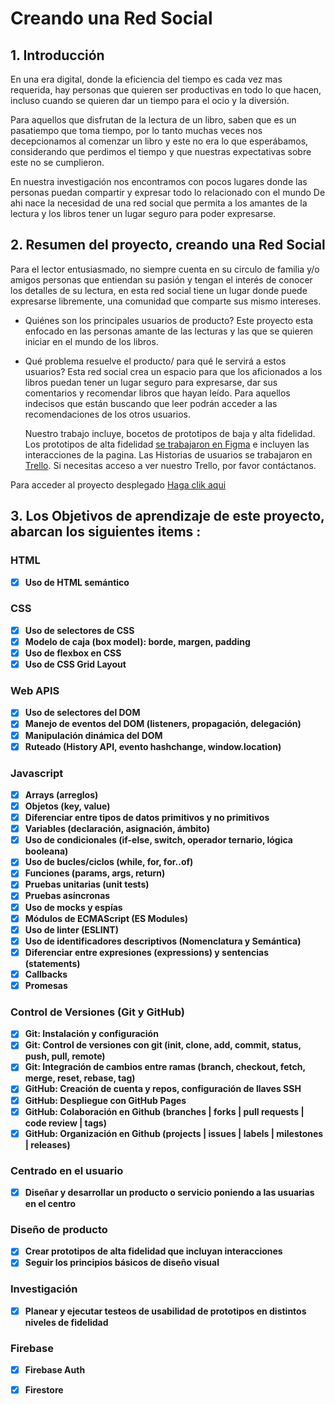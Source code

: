 # Creando una Red Social
## 1. Introducción 

En una era digital, donde la eficiencia del tiempo es cada vez mas requerida, hay personas que quieren ser productivas en todo lo que hacen, incluso cuando se quieren dar un tiempo para el ocio y la diversión. 

Para aquellos que disfrutan de la lectura de un libro, saben que es un pasatiempo que toma tiempo, 
por lo tanto muchas veces nos decepcionamos al comenzar un libro y este no era lo que esperábamos, considerando que perdimos el tiempo
y que nuestras expectativas sobre este no se cumplieron.

En nuestra investigación nos encontramos con pocos lugares donde las personas puedan compartir y expresar todo lo relacionado con el mundo De ahi nace la necesidad de una red social que permita a los amantes de la lectura y los libros tener un lugar seguro para poder expresarse.

## 2. Resumen del proyecto, creando una Red Social 

  Para  el lector entusiasmado, no siempre cuenta en su circulo de familia y/o amigos personas que 
  entiendan su pasión y tengan el interés de conocer los detalles de su lectura, 
  en esta red social tiene un lugar donde puede expresarse libremente, una comunidad que comparte 
  sus mismo intereses. 
 
* Quiénes son los principales usuarios de producto? 
  Este proyecto esta enfocado en las personas amante de las lecturas y las que se quieren iniciar en el mundo de los libros.

* Qué problema resuelve el producto/ para qué le servirá a estos usuarios?
  Esta red social crea un espacio para que los aficionados a los libros puedan tener un lugar seguro 
  para expresarse,  dar sus comentarios  y recomendar libros que hayan leído.
  Para aquellos indecisos que están buscando que leer podrán acceder a las  recomendaciones de los otros usuarios. 

  Nuestro trabajo incluye, bocetos  de prototipos de baja y alta fidelidad. 
  Los prototipos de alta fidelidad [se trabajaron en Figma](https://www.figma.com/file/kDsWXV7PUMnDLUs0yWgdpG/Social-Network?type=design&node-id=20-194&t=gwT3ZzeE6qxVShFb-0) e incluyen las interacciones de la pagina.
  Las Historias de usuarios se trabajaron en [Trello](https://trello.com/b/dr5MfLGV/social-network-sara). 
  Si necesitas acceso a ver nuestro Trello, por favor contáctanos.



Para acceder al proyecto desplegado [Haga clik aqui](https://social-network-te-recomiendo.web.app) 

## 3. Los Objetivos de aprendizaje de este proyecto, abarcan los siguientes items :
### HTML
- [x] **Uso de HTML semántico**
### CSS 

- [x] **Uso de selectores de CSS**
- [x] **Modelo de caja (box model): borde, margen, padding**
- [x] **Uso de flexbox en CSS**
- [x] **Uso de CSS Grid Layout**
### Web APIS

- [x] **Uso de selectores del DOM**
- [x] **Manejo de eventos del DOM (listeners, propagación, delegación)**
- [x] **Manipulación dinámica del DOM**
- [x] **Ruteado (History API, evento hashchange, window.location)**
### Javascript

- [x] **Arrays (arreglos)**
- [x] **Objetos (key, value)**
- [x] **Diferenciar entre tipos de datos primitivos y no primitivos**
- [x] **Variables (declaración, asignación, ámbito)**
- [x] **Uso de condicionales (if-else, switch, operador ternario, lógica booleana)**
- [x] **Uso de bucles/ciclos (while, for, for..of)**
- [x] **Funciones (params, args, return)**
- [x] **Pruebas unitarias (unit tests)**
- [x] **Pruebas asíncronas**
- [x] **Uso de mocks y espías**
- [x] **Módulos de ECMAScript (ES Modules)**
- [x] **Uso de linter (ESLINT)**
- [x] **Uso de identificadores descriptivos (Nomenclatura y Semántica)**
- [x] **Diferenciar entre expresiones (expressions) y sentencias (statements)**
- [x] **Callbacks**
- [x] **Promesas**
### Control de Versiones (Git y GitHub)

- [x] **Git: Instalación y configuración**
- [x] **Git: Control de versiones con git (init, clone, add, commit, status, push, pull, remote)**
- [x] **Git: Integración de cambios entre ramas (branch, checkout, fetch, merge, reset, rebase, tag)**
- [x] **GitHub: Creación de cuenta y repos, configuración de llaves SSH**
- [x] **GitHub: Despliegue con GitHub Pages**
- [x] **GitHub: Colaboración en Github (branches | forks | pull requests | code review | tags)**
- [x] **GitHub: Organización en Github (projects | issues | labels | milestones | releases)**
### Centrado en el usuario

- [x] **Diseñar y desarrollar un producto o servicio poniendo a las usuarias en el centro**
### Diseño de producto

- [x] **Crear prototipos de alta fidelidad que incluyan interacciones**
- [x] **Seguir los principios básicos de diseño visual**
### Investigación

- [x] **Planear y ejecutar testeos de usabilidad de prototipos en distintos niveles de fidelidad**
### Firebase

- [x] **Firebase Auth**
- [x] **Firestore**










